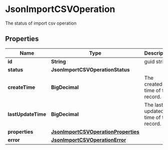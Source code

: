 

# JsonImportCSVOperation

The status of import csv operation
## Properties

Name | Type | Description | Notes
------------ | ------------- | ------------- | -------------
**id** | **String** | guid string |  [optional]
**status** | **JsonImportCSVOperationStatus** |  |  [optional]
**createTime** | **BigDecimal** | The created time of the record. |  [optional]
**lastUpdateTime** | **BigDecimal** | The last updated time of the record. |  [optional]
**properties** | [**JsonImportCSVOperationProperties**](JsonImportCSVOperationProperties.md) |  |  [optional]
**error** | [**JsonImportCSVOperationError**](JsonImportCSVOperationError.md) |  |  [optional]



